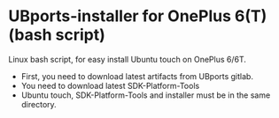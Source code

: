 # UBports-installer for OnePlus 6(T) (bash script)
Linux bash script, for easy install Ubuntu touch on OnePlus 6/6T.
- First, you need to download latest artifacts from UBports gitlab.
- You need to download latest SDK-Platform-Tools
- Ubuntu touch, SDK-Platform-Tools and installer must be in the same directory.
